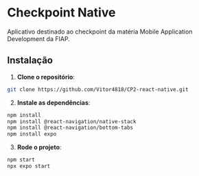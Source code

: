 
# Checkpoint Native

Aplicativo destinado ao checkpoint da matéria Mobile Application Development da FIAP.

## Instalação

1. **Clone o repositório**:

```bash
git clone https://github.com/Vitor4818/CP2-react-native.git
```

2. **Instale as dependências**:

```bash
npm install
npm install @react-navigation/native-stack
npm install @react-navigation/bottom-tabs
npm install expo
```

3. **Rode o projeto**:

```bash
npm start
npx expo start
```

